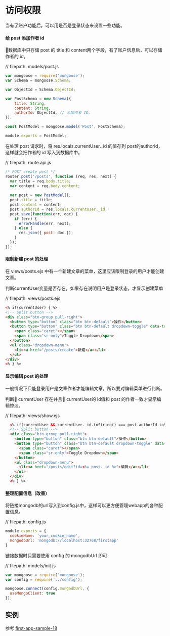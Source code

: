 # 访问权限

当有了账户功能后，可以用是否是登录状态来设置一些功能。

#### 给 post 添加作者 id

数据库中只存储 post 的 title 和 content两个字段，有了账户信息后，可以存储作者的 id。

// filepath: models/post.js
```js
var mongoose = require('mongoose');
var Schema = mongoose.Schema;

var ObjectId = Schema.ObjectId;

var PostSchema = new Schema({
    title: String,
    content: String,
    authorId: ObjectId, // 添加作者 ID。
});

const PostModel = mongoose.model('Post', PostSchema);

module.exports = PostModel;
```

在处理 post 请求时，将 res.locals.currentUser._id 的值存到 post的authorId，这样就会把作者的 id 写入到数据库中。

// filepath: route.api.js
```js
/* POST create post */
router.post('/posts', function (req, res, next) {
  var title = req.body.title;
  var content = req.body.content;
  
  var post = new PostModel();
  post.title = title;
  post.content = content;
  post.authorId = res.locals.currentUser._id;
  post.save(function(err, doc) {
    if (err) {
      errorHandle(err, next);
    } else {
      res.json({ post: doc });
    }
  });
});
```
#### 限制新建 post 的处理

在 views/posts.ejs 中有一个新建文章的菜单，这里应该限制登录的用户才能创建文章。

判断currentUser变量是否存在，如果存在说明用户是登录状态，才显示创建菜单

// filepath: views/posts.ejs
```html
<% if(currentUser) { %>
<!-- Split button -->
<div class="btn-group pull-right">
  <button type="button" class="btn btn-default">操作</button>
  <button type="button" class="btn btn-default dropdown-toggle" data-toggle="dropdown" aria-haspopup="true" aria-expanded="false">
    <span class="caret"></span>
    <span class="sr-only">Toggle Dropdown</span>
  </button>
  <ul class="dropdown-menu">
    <li><a href="/posts/create">新建</a></li>
  </ul>
</div>
<% } %>
```

#### 显示编辑 post 的处理

一般情况下只能登录用户是文章作者才能编辑文章，所以要对编辑菜单进行判断。

判断 currentUser 存在并且 currentUser的 id值和 post 的作者一致才显示编辑惨淡。

// filepath: views/show.ejs
```html
  <% if(currentUser && currentUser._id.toString() === post.authorId.toString() ) { %>
  <!-- Split button -->
  <div class="btn-group pull-right">
    <button type="button" class="btn btn-default">操作</button>
    <button type="button" class="btn btn-default dropdown-toggle" data-toggle="dropdown" aria-haspopup="true" aria-expanded="false">
      <span class="caret"></span>
      <span class="sr-only">Toggle Dropdown</span>
    </button>
    <ul class="dropdown-menu">
      <li><a href="/posts/edit?id=<%= post._id %>">编辑</a></li>
    </ul>
  </div>
  <% } %>
```

#### 整理配置信息（改善）

将链接mongodb的url写入到config.js中，这样可以更方便管理webapp的各种配置信息。

// filepath: config.js
```js
module.exports = {
  cookieName: 'your_cookie_name',
  mongodbUrl: 'mongodb://localhost:32768/firstapp'
}
```

链接数据时只需要使用 config 的 mongodbUrl 即可

// filepath: models/init.js
```js
var mongoose = require('mongoose');
var config = require('../config');

mongoose.connect(config.mongodbUrl, {
  useMongoClient: true
});
```
## 实例

参考 [first-app-sample-18](https://github.com/xugy0926/learn-webapp-sample/tree/master/first-app-sample-18)
